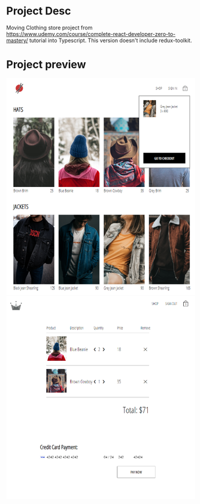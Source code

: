 # Project Desc

Moving Clothing store project from https://www.udemy.com/course/complete-react-developer-zero-to-mastery/ tutorial into Typescript.
This version doesn't include redux-toolkit.

# Project preview

![Project preview1](Category.png)
![Project preview2](Checkout.png)

